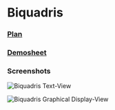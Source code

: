 # Biquadris

### [Plan](./plan.pdf)

### [Demosheet](./demo-sheet.pdf)

### Screenshots

![Biquadris Text-View](https://github.com/kimiashaban/Biquadris/blob/master/Screen%20Shot%202020-05-15%20at%205.11.54%20PM.png)



![Biquadris Graphical Display-View](https://github.com/kimiashaban/Biquadris/blob/master/Screen%20Shot%202020-05-15%20at%205.12.00%20PM.png)

